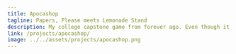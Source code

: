 ```yaml
---
title: Apocashop
tagline: Papers, Please meets Lemonade Stand
description: My college capstone game from forever ago. Even though it's a decade old, it still deserves the top spot on the portfolio.
link: /projects/apocashop/
image: ../../assets/projects/apocashop.png
---
```

